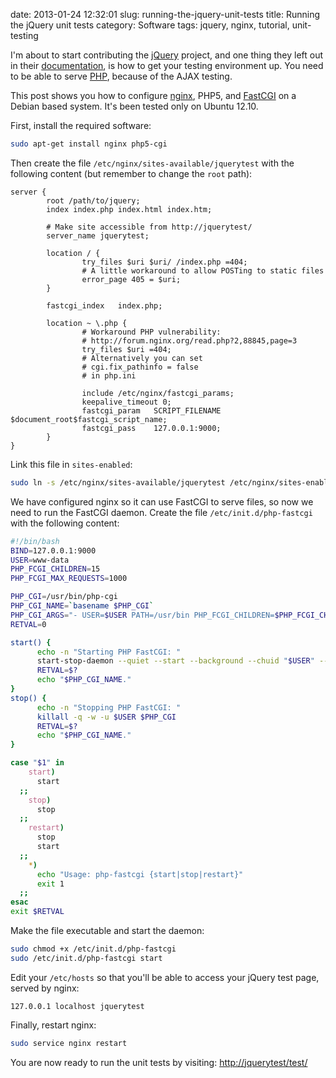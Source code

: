 date: 2013-01-24 12:32:01
slug: running-the-jquery-unit-tests
title: Running the jQuery unit tests
category: Software
tags: jquery, nginx, tutorial, unit-testing

I'm about to start contributing the [jQuery](http://www.jquery.org/) project,
and one thing they left out in their
[documentation](https://github.com/jquery/jquery#running-the-unit-tests), is
how to get your testing environment up. You need to be able to serve
[PHP](http://php.net), because of the AJAX testing.

This post shows you how to configure [nginx](http://nginx.org/), PHP5, and
[FastCGI](http://fastcgi.com/) on a Debian based system. It's been tested only
on Ubuntu 12.10.

First, install the required software:

```bash
sudo apt-get install nginx php5-cgi
```

Then create the file `/etc/nginx/sites-available/jquerytest` with the following
content (but remember to change the `root` path):

```
server {
        root /path/to/jquery;
        index index.php index.html index.htm;

        # Make site accessible from http://jquerytest/
        server_name jquerytest;

        location / {
                try_files $uri $uri/ /index.php =404;
                # A little workaround to allow POSTing to static files
                error_page 405 = $uri;
        }

        fastcgi_index   index.php;

        location ~ \.php {
                # Workaround PHP vulnerability:
                # http://forum.nginx.org/read.php?2,88845,page=3
                try_files $uri =404;
                # Alternatively you can set
                # cgi.fix_pathinfo = false
                # in php.ini

                include /etc/nginx/fastcgi_params;
                keepalive_timeout 0;
                fastcgi_param   SCRIPT_FILENAME  $document_root$fastcgi_script_name;
                fastcgi_pass    127.0.0.1:9000;
        }
}
```

Link this file in `sites-enabled`:

```bash
sudo ln -s /etc/nginx/sites-available/jquerytest /etc/nginx/sites-enabled/
```

We have configured nginx so it can use FastCGI to serve files, so now we need
to run the FastCGI daemon. Create the file `/etc/init.d/php-fastcgi` with the
following content:

```bash
#!/bin/bash
BIND=127.0.0.1:9000
USER=www-data
PHP_FCGI_CHILDREN=15
PHP_FCGI_MAX_REQUESTS=1000

PHP_CGI=/usr/bin/php-cgi
PHP_CGI_NAME=`basename $PHP_CGI`
PHP_CGI_ARGS="- USER=$USER PATH=/usr/bin PHP_FCGI_CHILDREN=$PHP_FCGI_CHILDREN PHP_FCGI_MAX_REQUESTS=$PHP_FCGI_MAX_REQUESTS $PHP_CGI -b $BIND"
RETVAL=0

start() {
      echo -n "Starting PHP FastCGI: "
      start-stop-daemon --quiet --start --background --chuid "$USER" --exec /usr/bin/env -- $PHP_CGI_ARGS
      RETVAL=$?
      echo "$PHP_CGI_NAME."
}
stop() {
      echo -n "Stopping PHP FastCGI: "
      killall -q -w -u $USER $PHP_CGI
      RETVAL=$?
      echo "$PHP_CGI_NAME."
}

case "$1" in
    start)
      start
  ;;
    stop)
      stop
  ;;
    restart)
      stop
      start
  ;;
    *)
      echo "Usage: php-fastcgi {start|stop|restart}"
      exit 1
  ;;
esac
exit $RETVAL
```

Make the file executable and start the daemon:

```bash
sudo chmod +x /etc/init.d/php-fastcgi
sudo /etc/init.d/php-fastcgi start
```

Edit your `/etc/hosts` so that you'll be able to access your jQuery test page,
served by nginx:

```
127.0.0.1 localhost jquerytest
```

Finally, restart nginx:

```bash
sudo service nginx restart
```

You are now ready to run the unit tests by visiting:
[http://jquerytest/test/](http://jquerytest/test/)
